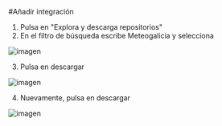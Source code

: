 #Añadir integración 
1. Pulsa en "Explora y descarga repositorios"
2. En el filtro de búsqueda escribe Meteogalicia y selecciona

  ![imagen](https://user-images.githubusercontent.com/3638478/193318039-cebe78c6-007a-4d6f-a173-9d7cca06ac5c.png)

3. Pulsa en descargar

  ![imagen](https://user-images.githubusercontent.com/3638478/193318156-a78bb68a-4acd-4458-929b-acac3d98da3a.png)

4. Nuevamente, pulsa en descargar

  ![imagen](https://user-images.githubusercontent.com/3638478/193318291-4bcdb389-255d-4815-9b91-49149c2ab4af.png)

